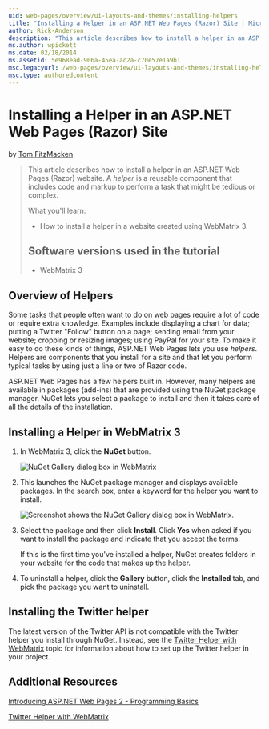 ```yaml
---
uid: web-pages/overview/ui-layouts-and-themes/installing-helpers
title: "Installing a Helper in an ASP.NET Web Pages (Razor) Site | Microsoft Docs"
author: Rick-Anderson
description: "This article describes how to install a helper in an ASP.NET Web Pages (Razor) website. A helper is a reusable component that includes code and markup to per..."
ms.author: wpickett
ms.date: 02/18/2014
ms.assetid: 5e968ead-906a-45ea-ac2a-c70e57e1a9b1
msc.legacyurl: /web-pages/overview/ui-layouts-and-themes/installing-helpers
msc.type: authoredcontent
---
```

# Installing a Helper in an ASP.NET Web Pages (Razor) Site

by [Tom FitzMacken](https://github.com/tfitzmac)

> This article describes how to install a helper in an ASP.NET Web Pages (Razor) website. A *helper* is a reusable component that includes code and markup to perform a task that might be tedious or complex.
> 
> What you'll learn:
> 
> - How to install a helper in a website created using WebMatrix 3.
>   
> 
> ## Software versions used in the tutorial
> 
> 
> - WebMatrix 3

## Overview of Helpers

Some tasks that people often want to do on web pages require a lot of code or require extra knowledge. Examples include displaying a chart for data; putting a Twitter "Follow" button on a page; sending email from your website; cropping or resizing images; using PayPal for your site. To make it easy to do these kinds of things, ASP.NET Web Pages lets you use *helpers*. Helpers are components that you install for a site and that let you perform typical tasks by using just a line or two of Razor code.

ASP.NET Web Pages has a few helpers built in. However, many helpers are available in packages (add-ins) that are provided using the NuGet package manager. NuGet lets you select a package to install and then it takes care of all the details of the installation.

## Installing a Helper in WebMatrix 3

1. In WebMatrix 3, click the **NuGet** button.

    ![NuGet Gallery dialog box in WebMatrix](installing-helpers/_static/image1.png)
2. This launches the NuGet package manager and displays available packages. In the search box, enter a keyword for the helper you want to install.

    ![Screenshot shows the NuGet Gallery dialog box in WebMatrix.](installing-helpers/_static/image2.png)
3. Select the package and then click **Install**. Click **Yes** when asked if you want to install the package and indicate that you accept the terms.

     If this is the first time you've installed a helper, NuGet creates folders in your website for the code that makes up the helper.
4. To uninstall a helper, click the **Gallery** button, click the **Installed** tab, and pick the package you want to uninstall.

## Installing the Twitter helper

The latest version of the Twitter API is not compatible with the Twitter helper you install through NuGet. Instead, see the [Twitter Helper with WebMatrix](twitter-helper.md) topic for information about how to set up the Twitter helper in your project.

<a id="Additional_Resources"></a>
## Additional Resources

[Introducing ASP.NET Web Pages 2 - Programming Basics](../getting-started/introducing-razor-syntax-c.md)

[Twitter Helper with WebMatrix](twitter-helper.md)

